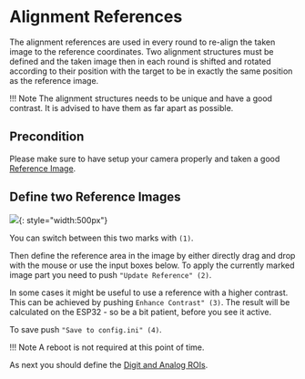 # Alignment References

The alignment references are used in every round to re-align the taken image to the reference coordinates. 
Two alignment structures must be defined and the taken image then in each round is shifted and rotated according to their position
with the target to be in exactly the same position as the reference image.

!!! Note
    The alignment structures needs to be unique and have a good contrast. 
    It is advised to have them as far apart as possible.



## Precondition
Please make sure to have setup your camera properly and taken a good [Reference Image](Reference-Image.md).

## Define two Reference Images

![](img/initial_setup_2_alignment_marks.jpg){: style="width:500px"}

You can switch between this two marks with `(1)`.

Then define the reference area in the image by either directly drag and drop with the mouse or use the input boxes below.
To apply the currently marked image part you need to push `"Update Reference" (2)`. 

In some cases it might be useful to use a reference with a higher contrast. This can be achieved by pushing `Enhance Contrast" (3)`.
The result will be calculated on the ESP32 - so be a bit patient, before you see it active.

To save push `"Save to config.ini" (4)`.

!!! Note
    A reboot is not required at this point of time.

As next you should define the [Digit and Analog ROIs](ROI-Configuration.md).
